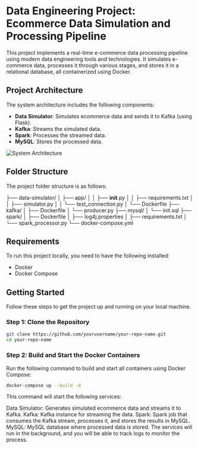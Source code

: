 # Data Engineering Project: Ecommerce Data Simulation and Processing Pipeline

This project implements a real-time e-commerce data processing pipeline using modern data engineering tools and technologies. It simulates e-commerce data, processes it through various stages, and stores it in a relational database, all containerized using Docker.

## Project Architecture

The system architecture includes the following components:

- **Data Simulator**: Simulates ecommerce data and sends it to Kafka (using Flask).
- **Kafka**: Streams the simulated data.
- **Spark**: Processes the streamed data.
- **MySQL**: Stores the processed data.

![System Architecture](path_to_your_system_architecture_image.png)

## Folder Structure

The project folder structure is as follows:

├── data-simulator/
│   ├── app/
│   │   ├── __init__.py
│   │   ├── requirements.txt
│   │   ├── simulator.py
│   │   └── test_connection.py
│   └── Dockerfile
├── kafka/
│   ├── Dockerfile
│   └── producer.py
├── mysql/
│   └── init.sql
├── spark/
│   ├── Dockerfile
│   ├── log4j.properties
│   ├── requirements.txt
│   └── spark_processor.py
└── docker-compose.yml



## Requirements

To run this project locally, you need to have the following installed:

- Docker
- Docker Compose

## Getting Started

Follow these steps to get the project up and running on your local machine.

### Step 1: Clone the Repository

```bash
git clone https://github.com/yourusername/your-repo-name.git
cd your-repo-name
```

### Step 2: Build and Start the Docker Containers

Run the following command to build and start all containers using Docker Compose:
```bash
docker-compose up --build -d
```
This command will start the following services:

Data Simulator: Generates simulated ecommerce data and streams it to Kafka.
Kafka: Kafka instance for streaming the data.
Spark: Spark job that consumes the Kafka stream, processes it, and stores the results in MySQL.
MySQL: MySQL database where processed data is stored.
The services will run in the background, and you will be able to track logs to monitor the process.

